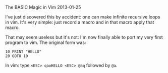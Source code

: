 The BASIC Magic in Vim
2013-01-25

I've just discovered this by accident: one can make infinite recursive loops in
vim. It's very simple: just record a macro and in that macro apply that macro. 

That may seem useless but it's not: I'm now finally able to port my
very first program to vim. The original form was:

    10 PRINT "HELLO"
    20 GOTO 10

In vim: type `<ESC> qaoHELLO <ESC> @aq` followed by `@a`.

